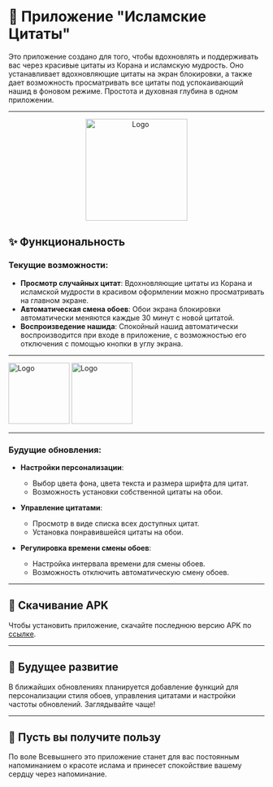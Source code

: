 # 📱 Приложение "Исламские Цитаты"

Это приложение создано для того, чтобы вдохновлять и поддерживать вас через красивые цитаты из
Корана и исламскую мудрость. Оно устанавливает вдохновляющие цитаты на экран блокировки, а также
дает возможность просматривать все цитаты под успокаивающий нашид в фоновом режиме. Простота и
духовная глубина в одном приложении.

---

<div align="center">
  <img src="https://github.com/user-attachments/assets/7df985f5-777a-4711-9180-6c03112499aa" alt="Logo" width="200"/>
</div>

## ✨ Функциональность

### Текущие возможности:

- **Просмотр случайных цитат**: Вдохновляющие цитаты из Корана и исламской мудрости в красивом
  оформлении можно просматривать на главном экране.
- **Автоматическая смена обоев**: Обои экрана блокировки автоматически меняются каждые 30 минут с
  новой цитатой.
- **Воспроизведение нашида**: Спокойный нашид автоматически воспроизводится при входе в приложение,
  с возможностью его отключения с помощью кнопки в углу экрана.

---

<img src="https://github.com/user-attachments/assets/5ead6c02-1ac8-48b1-9812-47a5d8fa217e" alt="Logo" width="120"/>
<img src="https://github.com/user-attachments/assets/629c5863-ecdd-478a-bd05-0fd13e38c05e" alt="Logo" width="120"/>

---

### Будущие обновления:

- **Настройки персонализации**:
    - Выбор цвета фона, цвета текста и размера шрифта для цитат.
    - Возможность установки собственной цитаты на обои.

- **Управление цитатами**:
    - Просмотр в виде списка всех доступных цитат.
    - Установка понравившейся цитаты на обои.

- **Регулировка времени смены обоев**:
    - Настройка интервала времени для смены обоев.
    - Возможность отключить автоматическую смену обоев.

---

## 🔗 Скачивание APK

Чтобы установить приложение, скачайте последнюю версию APK
по [ссылке](app/release/islamic-quotes-app.apk).

---

## 🚀 Будущее развитие

В ближайших обновлениях планируется добавление функций для персонализации стиля обоев, управления
цитатами и настройки частоты обновлений. Заглядывайте чаще!

---

## 🤲 Пусть вы получите пользу

По воле Всевышнего это приложение станет для вас постоянным напоминанием о красоте ислама и принесет
спокойствие вашему сердцу через напоминание.
